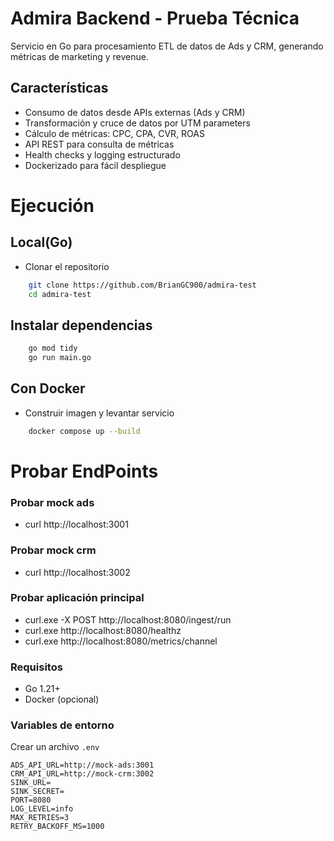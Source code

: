 # Admira Backend - Prueba Técnica

Servicio en Go para procesamiento ETL de datos de Ads y CRM, generando métricas de marketing y revenue.

## Características

- Consumo de datos desde APIs externas (Ads y CRM)
- Transformación y cruce de datos por UTM parameters
- Cálculo de métricas: CPC, CPA, CVR, ROAS
- API REST para consulta de métricas
- Health checks y logging estructurado
- Dockerizado para fácil despliegue

# Ejecución

## Local(Go)
- Clonar el repositorio
```bash
    git clone https://github.com/BrianGC900/admira-test
    cd admira-test
```

## Instalar dependencias
```bash
    go mod tidy
    go run main.go
```

## Con Docker
- Construir imagen y levantar servicio
```bash
    docker compose up --build
```
# Probar EndPoints 
### Probar mock ads
- curl http://localhost:3001

### Probar mock crm  
- curl http://localhost:3002

### Probar aplicación principal
- curl.exe -X POST http://localhost:8080/ingest/run
- curl.exe http://localhost:8080/healthz
- curl.exe http://localhost:8080/metrics/channel

### Requisitos

- Go 1.21+
- Docker (opcional)

### Variables de entorno

Crear un archivo `.env` 

```env
ADS_API_URL=http://mock-ads:3001
CRM_API_URL=http://mock-crm:3002
SINK_URL=
SINK_SECRET=
PORT=8080
LOG_LEVEL=info
MAX_RETRIES=3
RETRY_BACKOFF_MS=1000
```
